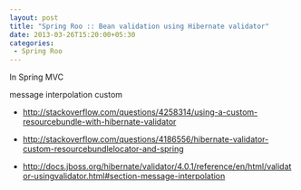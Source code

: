 ```yaml
---
layout: post
title: "Spring Roo :: Bean validation using Hibernate validator"
date: 2013-03-26T15:20:00+05:30
categories:
 - Spring Roo
---
```


<p>In Spring MVC</p>

message interpolation  custom

* http://stackoverflow.com/questions/4258314/using-a-custom-resourcebundle-with-hibernate-validator

* http://stackoverflow.com/questions/4186556/hibernate-validator-custom-resourcebundlelocator-and-spring

* http://docs.jboss.org/hibernate/validator/4.0.1/reference/en/html/validator-usingvalidator.html#section-message-interpolation
